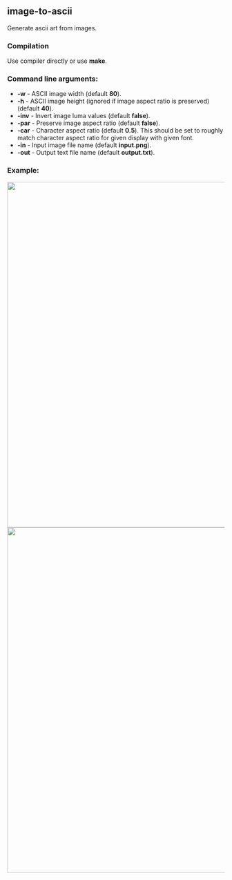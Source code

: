 ## image-to-ascii
Generate ascii art from images.

### Compilation
Use compiler directly or use __make__.

### Command line arguments:
- __-w__ - ASCII image width (default __80__).
- __-h__ - ASCII image height (ignored if image aspect ratio is preserved) (default __40__).
- __-inv__ - Invert image luma values (default __false__).
- __-par__ - Preserve image aspect ratio (default __false__).
- __-car__ - Character aspect ratio (default __0.5__). This should be set to roughly match character aspect ratio for given display with given font.
- __-in__ - Input image file name (default __input.png__).
- __-out__ - Output text file name (default __output.txt__).

### Example:

<img src="https://github.com/stekap000/image-to-ascii/assets/80646042/fa57886e-013c-4e0d-8914-292546395187" width="800" height="auto">

<img src="https://github.com/stekap000/image-to-ascii/assets/80646042/9f3cd0eb-a48e-4555-915a-79df074c6880" width="800" height="auto">
